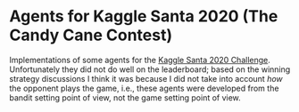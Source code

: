 # Agents for Kaggle Santa 2020 (The Candy Cane Contest)

Implementations of some agents for the [Kaggle Santa 2020 Challenge](https://www.kaggle.com/c/santa-2020/). Unfortunately they did not do well on the leaderboard; based on the winning strategy discussions I think it was because I did not take into account *how* the opponent plays the game, i.e., these agents were developed from the bandit setting point of view, not the game setting point of view.

